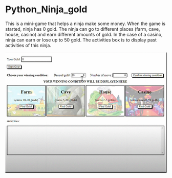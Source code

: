 # Python_Ninja_gold
This is a mini-game that helps a ninja make some money.
When the game is started, ninja has 0 gold. The ninja can go to different places (farm, cave, house, casino) and earn different amounts of gold. In the case of a casino, ninja can earn or lose up to 50 gold. The activities box is to display past activities of this ninja.

![](./images/main_view.gif)
